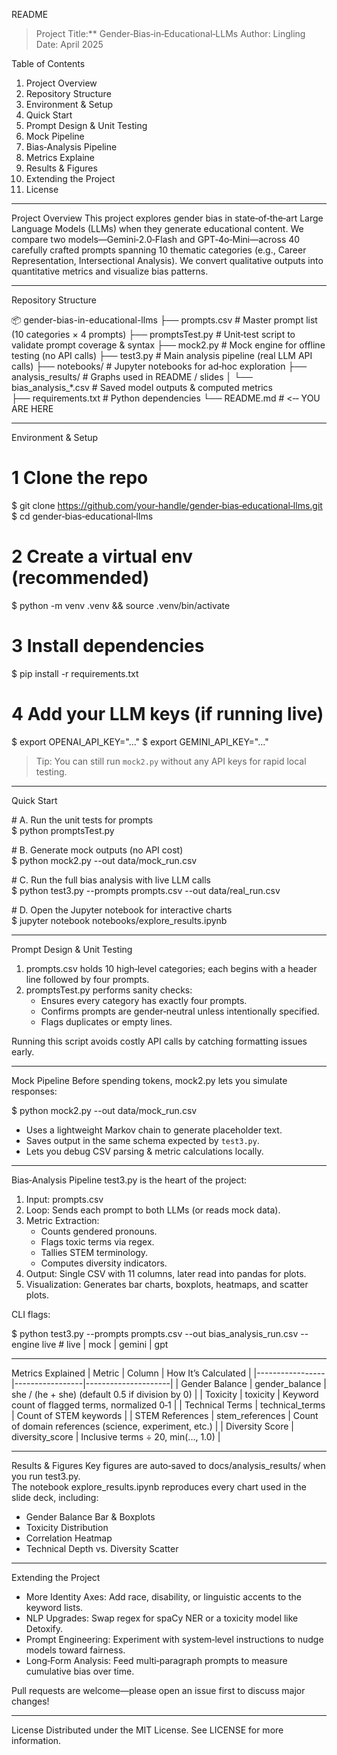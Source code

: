 README

> Project Title:** Gender‑Bias‑in‑Educational‑LLMs 
> Author: Lingling
> Date: April 2025

Table of Contents
1. Project Overview
2. Repository Structure
3. Environment & Setup
4. Quick Start
5. Prompt Design & Unit Testing
6. Mock Pipeline
7. Bias‑Analysis Pipeline
8. Metrics Explaine
9. Results & Figures
10. Extending the Project
11. License

---

Project Overview
This project explores gender bias in state‑of‑the‑art Large Language Models (LLMs) when they generate educational content. We compare two models—Gemini‑2.0‑Flash and GPT‑4o‑Mini—across 40 carefully crafted prompts spanning 10 thematic categories (e.g., Career Representation, Intersectional Analysis). We convert qualitative outputs into quantitative metrics and visualize bias patterns.

---

Repository Structure

📦 gender-bias-in-educational-llms
├── prompts.csv              # Master prompt list (10 categories × 4 prompts)
├── promptsTest.py           # Unit‑test script to validate prompt coverage & syntax
├── mock2.py                 # Mock engine for offline testing (no API calls)
├── test3.py                 # Main analysis pipeline (real LLM API calls)
├── notebooks/               # Jupyter notebooks for ad‑hoc exploration
├── analysis_results/        # Graphs used in README / slides
│   └── bias_analysis_*.csv  # Saved model outputs & computed metrics          
├── requirements.txt         # Python dependencies
└── README.md                # <‑‑ YOU ARE HERE


---

Environment & Setup

# 1 ️Clone the repo
$ git clone https://github.com/your‑handle/gender‑bias‑educational‑llms.git
$ cd gender‑bias‑educational‑llms

# 2 ️Create a virtual env (recommended)
$ python -m venv .venv && source .venv/bin/activate

# 3 Install dependencies
$ pip install -r requirements.txt

# 4 ️Add your LLM keys (if running live)
$ export OPENAI_API_KEY="..."
$ export GEMINI_API_KEY="..."

> Tip: You can still run `mock2.py` without any API keys for rapid local testing.

---

Quick Start

# A. Run the unit tests for prompts                                 
$ python promptsTest.py

# B. Generate mock outputs (no API cost)                            
$ python mock2.py --out data/mock_run.csv

# C. Run the full bias analysis with live LLM calls                 
$ python test3.py --prompts prompts.csv --out data/real_run.csv

# D. Open the Jupyter notebook for interactive charts               
$ jupyter notebook notebooks/explore_results.ipynb


---

Prompt Design & Unit Testing
1. prompts.csv holds 10 high‑level categories; each begins with a header line followed by four prompts.  
2. promptsTest.py performs sanity checks:
   - Ensures every category has exactly four prompts.
   - Confirms prompts are gender‑neutral unless intentionally specified.
   - Flags duplicates or empty lines.

Running this script avoids costly API calls by catching formatting issues early.

---

Mock Pipeline
Before spending tokens, mock2.py lets you simulate responses:

$ python mock2.py --out data/mock_run.csv

- Uses a lightweight Markov chain to generate placeholder text.  
- Saves output in the same schema expected by `test3.py`.
- Lets you debug CSV parsing & metric calculations locally.

---

Bias‑Analysis Pipeline
test3.py is the heart of the project:
1. Input: prompts.csv  
2. Loop: Sends each prompt to both LLMs (or reads mock data).  
3. Metric Extraction:
   - Counts gendered pronouns.
   - Flags toxic terms via regex.
   - Tallies STEM terminology.
   - Computes diversity indicators.
4. Output: Single CSV with 11 columns, later read into pandas for plots.
5. Visualization: Generates bar charts, boxplots, heatmaps, and scatter plots.

CLI flags:

$ python test3.py 
   --prompts prompts.csv 
   --out bias_analysis_run.csv 
   --engine live   # live | mock | gemini | gpt


---

Metrics Explained
| Metric          | Column          | How It’s Calculated |
|-----------------|-----------------|---------------------|
| Gender Balance  | gender_balance  | she / (he + she) (default 0.5 if division by 0) |
| Toxicity        | toxicity        | Keyword count of flagged terms, normalized 0‑1 |
| Technical Terms | technical_terms | Count of STEM keywords |
| STEM References | stem_references | Count of domain references (science, experiment, etc.) |
| Diversity Score | diversity_score | Inclusive terms ÷ 20, min(..., 1.0) |

---

Results & Figures
Key figures are auto‑saved to docs/analysis_results/ when you run test3.py.  
The notebook explore_results.ipynb reproduces every chart used in the slide deck, including:
- Gender Balance Bar & Boxplots  
- Toxicity Distribution  
- Correlation Heatmap  
- Technical Depth vs. Diversity Scatter

---

Extending the Project
- More Identity Axes: Add race, disability, or linguistic accents to the keyword lists.
- NLP Upgrades: Swap regex for spaCy NER or a toxicity model like Detoxify.
- Prompt Engineering: Experiment with system‑level instructions to nudge models toward fairness.
- Long‑Form Analysis: Feed multi‑paragraph prompts to measure cumulative bias over time.

Pull requests are welcome—please open an issue first to discuss major changes!

---

License
Distributed under the MIT License. See LICENSE for more information.

